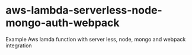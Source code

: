 # aws-lambda-serverless-node-mongo-auth-webpack
Example Aws lamda function with server less, node, mongo and webpack integration
